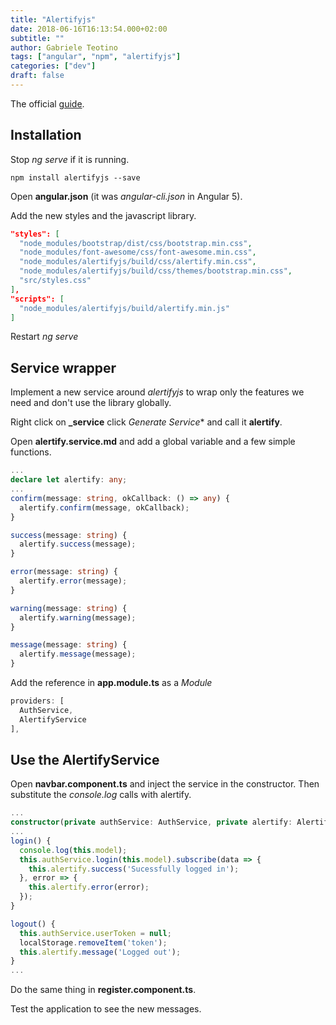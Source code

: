 ```yaml
---
title: "Alertifyjs"
date: 2018-06-16T16:13:54.000+02:00
subtitle: ""
author: Gabriele Teotino
tags: ["angular", "npm", "alertifyjs"]
categories: ["dev"]
draft: false
---
```


<!--more-->

The official [guide](http://alertifyjs.com/guide.html).

## Installation

Stop *ng serve* if it is running.

```shell
npm install alertifyjs --save
```

Open **angular.json** (it was *angular-cli.json* in Angular 5).

Add the new styles and the javascript library.

```json
"styles": [
  "node_modules/bootstrap/dist/css/bootstrap.min.css",
  "node_modules/font-awesome/css/font-awesome.min.css",
  "node_modules/alertifyjs/build/css/alertify.min.css",
  "node_modules/alertifyjs/build/css/themes/bootstrap.min.css",
  "src/styles.css"
],
"scripts": [
  "node_modules/alertifyjs/build/alertify.min.js"
]
```

Restart *ng serve*

## Service wrapper

Implement a new service around *alertifyjs* to wrap only the features we need and don't use the library globally.

Right click on **_service** click *Generate Service** and call it **alertify**.

Open **alertify.service.md** and add a global variable and a few simple functions.

```typescript
...
declare let alertify: any;
...
confirm(message: string, okCallback: () => any) {
  alertify.confirm(message, okCallback);
}

success(message: string) {
  alertify.success(message);
}

error(message: string) {
  alertify.error(message);
}

warning(message: string) {
  alertify.warning(message);
}

message(message: string) {
  alertify.message(message);
}
```

Add the reference in **app.module.ts** as a *Module*

```typescript
providers: [
  AuthService,
  AlertifyService
],
```

## Use the AlertifyService

Open **navbar.component.ts** and inject the service in the constructor. Then substitute the *console.log* calls with alertify.

```typescript
...
constructor(private authService: AuthService, private alertify: AlertifyService) {}
...
login() {
  console.log(this.model);
  this.authService.login(this.model).subscribe(data => {
    this.alertify.success('Sucessfully logged in');
  }, error => {
    this.alertify.error(error);
  });
}

logout() {
  this.authService.userToken = null;
  localStorage.removeItem('token');
  this.alertify.message('Logged out');
}
...
```

Do the same thing in **register.component.ts**.

Test the application to see the new messages.
